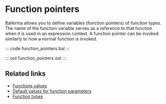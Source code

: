 # Function pointers

Ballerina allows you to define variables (function pointers) of function types. The name of the function variable serves as a reference to that function when it is used in an expression context. A function pointer can be invoked similarly to how a normal function is invoked.

::: code function_pointers.bal :::

::: out function_pointers.out :::

## Related links
- [Functions values](/learn/by-example/function-values/)
- [Default values for function parameters](/learn/by-example/default-values-for-function-parameters/)
- [Function types](/learn/by-example/function-types/)
